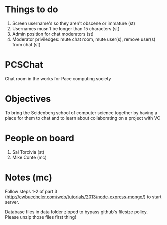 Things to do
===
1. Screen username's so they aren't obscene or immature (st)
2. Usernames musn't be longer than 15 characters (st)
3. Admin position for chat moderators (st)
4. Moderator priviledges: mute chat room, mute user(s), remove user(s) from chat (st)


PCSChat
===
Chat room in the works for Pace computing society


Objectives
===
To bring the Seidenberg school of computer science together by having a place for them to chat and to learn about collaborating on a project with VC


People on board
===
1. Sal Torcivia (st)
2. Mike Conte (mc)

Notes (mc)
===
Follow steps 1-2 of part 3 (http://cwbuecheler.com/web/tutorials/2013/node-express-mongo/) to start server.

Database files in data folder zipped to bypass github's filesize policy. Please unzip those files first thing!
